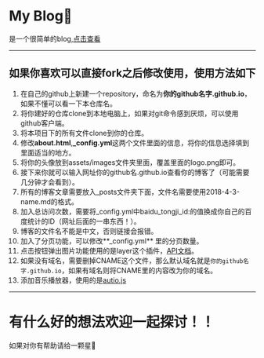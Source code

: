 # My Blog:sparkling_heart:

是一个很简单的blog,[点击查看](http://ruanwenjun.top/)

---
## 如果你喜欢可以直接fork之后修改使用，使用方法如下
1. 在自己的github上新建一个repository，命名为**你的github名字.github.io**，如果不懂可以看一下本仓库名。
2. 将你建好的仓库clone到本地电脑上，如果对git命令感到厌烦，可以使用github客户端。
3. 将本项目下的所有文件clone到你的仓库。
4. 修改**about.html**,**_config.yml**这两个文件里面的信息，将你的信息选择填到里面适当的地方。
5. 将你的头像放到assets/images文件夹里面，覆盖里面的logo.png即可。
6. 接下来你就可以输入网址你的github名.github.io查看你的博客了（可能需要几分钟才会看到）。
7. 所有的博客文章需要放入_posts文件夹下面，文件名需要使用2018-4-3-name.md的格式。
8. 加入总访问次数，需要将_config.yml中baidu_tongji_id:的值换成你自己的百度统计的ID（网址后面的一串东西！）。
9. 博客的文件名不能是中文，否则链接会报错。
10. 加入了分页功能，可以修改**_config.yml** 里的分页数量。
11. 点击按钮弹出图片功能使用的是layer这个插件，[API文档](http://www.layui.com/doc/modules/layer.html#content)。
12. 如果没有域名，需要删掉CNAME这个文件，那么默认域名就是`你的github名字.github.io`，如果有域名则将CNAME里的内容改为你的域名。
13. 添加音乐播放器，使用的是[autio.js](http://kolber.github.io/audiojs/)


---
# 有什么好的想法欢迎一起探讨！！

如果对你有帮助请给一颗星:sparkling_heart:

